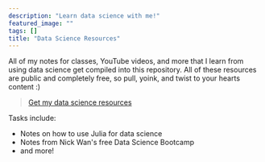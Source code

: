 ```yaml
---
description: "Learn data science with me!"
featured_image: ""
tags: []
title: "Data Science Resources"
---
```


All of my notes for classes, YouTube videos, and more that I learn from using data science get compiled into this repository. All of these resources are public and completely free, so pull, yoink, and twist to your hearts content :)

> [Get my data science resources](https://github.com/TrevorBushnell/Data-Science-Resources)

Tasks include:

* Notes on how to use Julia for data science
* Notes from Nick Wan's free Data Science Bootcamp
* and more!